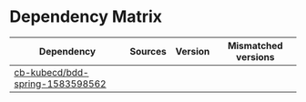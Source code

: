# Dependency Matrix

Dependency | Sources | Version | Mismatched versions
---------- | ------- | ------- | -------------------
[cb-kubecd/bdd-spring-1583598562](https://github.com/cb-kubecd/bdd-spring-1583598562.git) |  | []() | 
